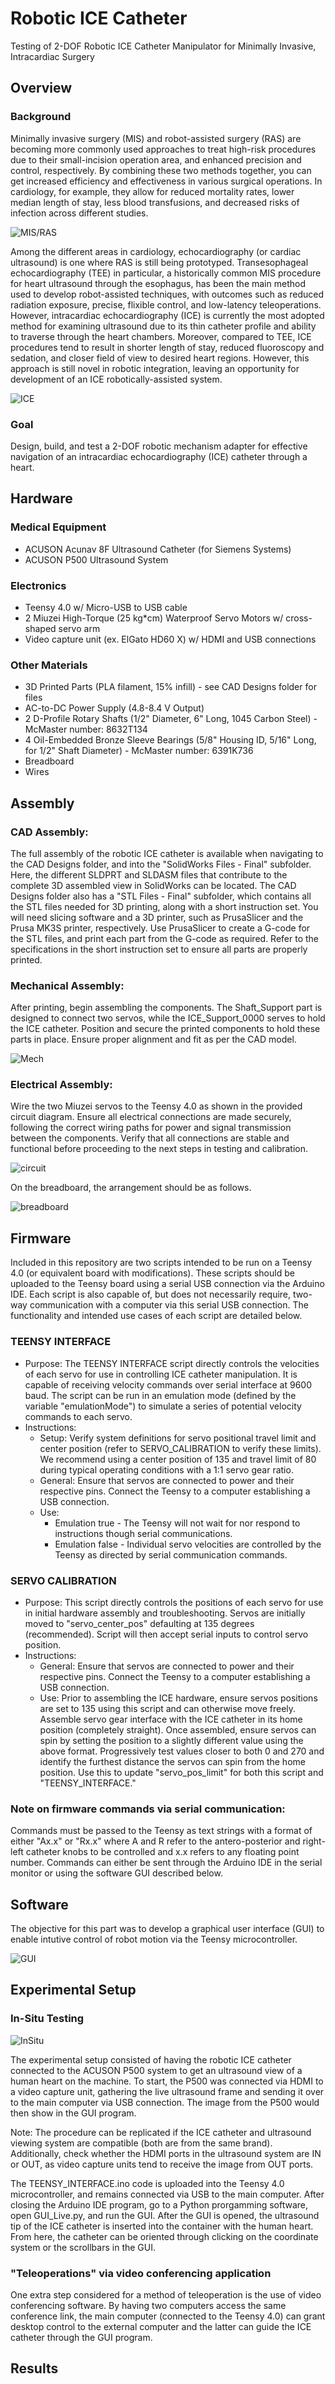 # Robotic ICE Catheter
Testing of 2-DOF Robotic ICE Catheter Manipulator for Minimally Invasive, Intracardiac Surgery

## Overview 
### Background
Minimally invasive surgery (MIS) and robot-assisted surgery (RAS) are becoming more commonly used approaches to treat high-risk procedures due to their small-incision operation area, and enhanced precision and control, respectively. By combining these two methods together, you can get increased efficiency and effectiveness in various surgical operations. In cardiology, for example, they allow for reduced mortality rates, lower median length of stay, less blood transfusions, and decreased risks of infection across different studies.

![MIS/RAS](https://stgaccinwbsdevlrs01.blob.core.windows.net/newcorporatewbsite/blogs/october2023/detail-main-Robotic-Heart-Surgery.jpeg)

Among the different areas in cardiology, echocardiography (or cardiac ultrasound) is one where RAS is still being  prototyped. Transesophageal echocardiography (TEE) in particular, a historically common MIS procedure for heart ultrasound through the esophagus, has been the main method used to develop robot-assisted techniques, with outcomes such as reduced radiation exposure, precise, flixible control, and low-latency teleoperations. However, intracardiac echocardiography (ICE) is currently the most adopted method for examining ultrasound due to its thin catheter profile and ability to traverse through the heart chambers. Moreover, compared to TEE, ICE procedures tend to result in shorter length of stay, reduced fluoroscopy and sedation, and closer field of view to desired heart regions. However, this approach is still novel in robotic integration, leaving an opportunity for development of an ICE robotically-assisted system.

![ICE](https://www.stryker.com/content/dam/stryker/endoscopy/products/acunav/images/AcuNav_Silo_Shadow_Left.png)
### Goal
Design, build, and test a 2-DOF robotic mechanism adapter for effective navigation of an intracardiac echocardiography (ICE) catheter through a heart.
## Hardware
### Medical Equipment
- ACUSON Acunav 8F Ultrasound Catheter (for Siemens Systems) 
- ACUSON P500 Ultrasound System

### Electronics
- Teensy 4.0 w/ Micro-USB to USB cable
- 2 Miuzei High-Torque (25 kg*cm) Waterproof Servo Motors w/ cross-shaped servo arm
- Video capture unit (ex. ElGato HD60 X) w/ HDMI and USB connections

### Other Materials
- 3D Printed Parts (PLA filament, 15% infill) - see CAD Designs folder for files
- AC-to-DC Power Supply (4.8-8.4 V Output)
- 2 D-Profile Rotary Shafts (1/2" Diameter, 6" Long, 1045 Carbon Steel) - McMaster number: 8632T134
- 4 Oil-Embedded Bronze Sleeve Bearings (5/8" Housing ID, 5/16" Long, for 1/2" Shaft Diameter) - McMaster number: 6391K736
- Breadboard
- Wires

## Assembly
### CAD Assembly:
The full assembly of the robotic ICE catheter is available when navigating to the CAD Designs folder, and into the "SolidWorks Files - Final" subfolder. Here, the different SLDPRT and SLDASM files that contribute to the complete 3D assembled view in SolidWorks can be located. The CAD Designs folder also has a "STL Files - Final" subfolder, which contains all the STL files needed for 3D printing, along with a short instruction set. You will need slicing software and a 3D printer, such as PrusaSlicer and the Prusa MK3S printer, respectively. Use PrusaSlicer to create a G-code for the STL files, and print each part from the G-code as required. Refer to the specifications in the short instruction set to ensure all parts are properly printed.

### Mechanical Assembly:
After printing, begin assembling the components. The Shaft_Support part is designed to connect two servos, while the ICE_Support_0000 serves to hold the ICE catheter. Position and secure the printed components to hold these parts in place. Ensure proper alignment and fit as per the CAD model.

![Mech](https://github.com/user-attachments/assets/2c52713e-9417-4d96-b5b5-a5ff7f21f95e)

### Electrical Assembly:
Wire the two Miuzei servos to the Teensy 4.0 as shown in the provided circuit diagram. Ensure all electrical connections are made securely, following the correct wiring paths for power and signal transmission between the components. Verify that all connections are stable and functional before proceeding to the next steps in testing and calibration.

![circuit](https://github.com/user-attachments/assets/4ba8add6-169e-4741-865c-dd9f1d21a488)

On the breadboard, the arrangement should be as follows.

![breadboard](https://github.com/user-attachments/assets/6cc4fd08-1e57-42a6-866c-6acfeca9daa7)


## Firmware
Included in this repository are two scripts intended to be run on a Teensy 4.0 (or equivalent board with modifications). These scripts should be uploaded to the Teensy board using a serial USB connection via the Arduino IDE. Each script is also capable of, but does not necessarily require, two-way communication with a computer via this serial USB connection. The functionality and intended use cases of each script are detailed below.

### TEENSY INTERFACE
- Purpose: The TEENSY INTERFACE script directly controls the velocities of each servo for use in controlling ICE catheter manipulation. It is capable of receiving velocity commands over serial interface at 9600 baud. The script can be run in an emulation mode (defined by the variable "emulationMode") to simulate a series of potential velocity commands to each servo. 
- Instructions:
    - Setup:   Verify system definitions for servo positional travel limit and center position (refer to SERVO_CALIBRATION to verify these limits). We recommend using a center position of 135 and travel limit of 80 during typical operating conditions with a 1:1 servo gear ratio. 
    - General: Ensure that servos are connected to power and their respective pins. Connect the Teensy to a computer establishing a USB connection.
    - Use: 
        - Emulation true - The Teensy will not wait for nor respond to instructions though serial communications.
        - Emulation false - Individual servo velocities are controlled by the Teensy as directed by serial communication commands. 
        
### SERVO CALIBRATION
- Purpose: This script directly controls the positions of each servo for use in initial hardware assembly and troubleshooting. Servos are initially moved to "servo_center_pos" defaulting at 135 degrees (recommended). Script will then accept serial inputs to control servo position.
- Instructions: 
    - General:  Ensure that servos are connected to power and their respective pins. Connect the Teensy to a computer establishing a USB connection.
    - Use:      Prior to assembling the ICE hardware, ensure servos positions are set to 135 using this script and can otherwise move freely. Assemble servo gear interface with the ICE catheter in its home position (completely straight). Once assembled, ensure servos can spin by setting the position to a slightly different value using the above format. Progressively test values closer to both 0 and 270 and identify the furthest distance the servos can spin from the home position. Use this to update "servo_pos_limit" for both this script and "TEENSY_INTERFACE."

### Note on firmware commands via serial communication:
Commands must be passed to the Teensy as text strings with a format of either "Ax.x" or "Rx.x" where A and R refer to the antero-posterior and right-left catheter knobs to be controlled and x.x refers to any floating point number. Commands can either be sent through the Arduino IDE in the serial monitor or using the software GUI described below.

## Software
The objective for this part was to develop a graphical user interface (GUI) to enable intutive control of robot motion via the Teensy microcontroller.

![GUI](https://github.com/user-attachments/assets/19fe92f3-274b-487e-b126-9bffe3123fa1)

## Experimental Setup

### In-Situ Testing 
![InSitu](https://github.com/user-attachments/assets/8e0514d9-d63b-4417-b1f8-58abdafe40af)

The experimental setup consisted of having the robotic ICE catheter connected to the ACUSON P500 system to get an ultrasound view of a human heart on the machine. To start, the P500 was connected via HDMI to a video capture unit, gathering the live ultrasound frame and sending it over to the main computer via USB connection. The image from the P500 would then show in the GUI program. 

Note: The procedure can be replicated if the ICE catheter and ultrasound viewing system are compatible (both are from the same brand). Additionally, check whether the HDMI ports in the ultrasound system are IN or OUT, as video capture units tend to receive the image from OUT ports.

The TEENSY_INTERFACE.ino code is uploaded into the Teensy 4.0 microcontroller, and remains connected via USB to the main computer. After closing the Arduino IDE program, go to a Python prorgamming software, open GUI_Live.py, and run the GUI. After the GUI is opened, the ultrasound tip of the ICE catheter is inserted into the container with the human heart. From here, the catheter can be oriented through clicking on the coordinate system or the scrollbars in the GUI.

### "Teleoperations" via video conferencing application
One extra step considered for a method of teleoperation is the use of video conferencing software. By having two computers access the same conference link, the main computer (connected to the Teensy 4.0) can grant desktop control to the external computer and the latter can guide the ICE catheter through the GUI program. 

## Results


